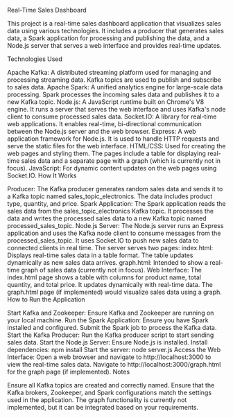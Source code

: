 Real-Time Sales Dashboard

This project is a real-time sales dashboard application that visualizes sales data using various technologies. It includes a producer that generates sales data, a Spark application for processing and publishing the data, and a Node.js server that serves a web interface and provides real-time updates.

Technologies Used

Apache Kafka: A distributed streaming platform used for managing and processing streaming data. Kafka topics are used to publish and subscribe to sales data.
Apache Spark: A unified analytics engine for large-scale data processing. Spark processes the incoming sales data and publishes it to a new Kafka topic.
Node.js: A JavaScript runtime built on Chrome's V8 engine. It runs a server that serves the web interface and uses Kafka's node client to consume processed sales data.
Socket.IO: A library for real-time web applications. It enables real-time, bi-directional communication between the Node.js server and the web browser.
Express: A web application framework for Node.js. It is used to handle HTTP requests and serve the static files for the web interface.
HTML/CSS: Used for creating the web pages and styling them. The pages include a table for displaying real-time sales data and a separate page with a graph (which is currently not in focus).
JavaScript: For dynamic content updates on the web pages using Socket.IO.
How It Works

Producer:
The Kafka producer generates random sales data and sends it to a Kafka topic named sales_topic_electronics.
The data includes product type, quantity, and price.
Spark Application:
The Spark application reads the sales data from the sales_topic_electronics Kafka topic.
It processes the data and writes the processed sales data to a new Kafka topic named processed_sales_topic.
Node.js Server:
The Node.js server runs an Express application and uses the Kafka node client to consume messages from the processed_sales_topic.
It uses Socket.IO to push new sales data to connected clients in real time.
The server serves two pages:
index.html: Displays real-time sales data in a table format. The table updates dynamically as new sales data arrives.
graph.html: Intended to show a real-time graph of sales data (currently not in focus).
Web Interface:
The index.html page shows a table with columns for product name, total quantity, and total price. It updates dynamically with real-time data.
The graph.html page (if implemented) would visualize sales data using a graph.
How to Run the Application

Start Kafka and Zookeeper:
Ensure Kafka and Zookeeper are running on your local machine.
Run the Spark Application:
Ensure you have Spark installed and configured.
Submit the Spark job to process the Kafka data.
Start the Kafka Producer:
Run the Kafka producer script to start sending sales data.
Start the Node.js Server:
Ensure Node.js is installed.
Install dependencies: npm install
Start the server: node server.js
Access the Web Interface:
Open a web browser and navigate to http://localhost:3000 to view the real-time sales data.
Navigate to http://localhost:3000/graph.html for the graph page (if implemented).
Notes

Ensure all Kafka topics are created and correctly named.
Ensure that the Kafka brokers, Zookeeper, and Spark configurations match the settings used in the application.
The graph functionality is currently not implemented, but it can be integrated based on your requirements.